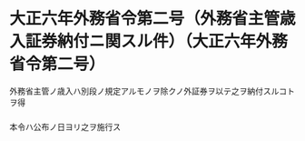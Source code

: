 # 大正六年外務省令第二号（外務省主管歳入証券納付ニ関スル件）（大正六年外務省令第二号）
外務省主管ノ歳入ハ別段ノ規定アルモノヲ除クノ外証券ヲ以テ之ヲ納付スルコトヲ得
##### 
本令ハ公布ノ日ヨリ之ヲ施行ス
